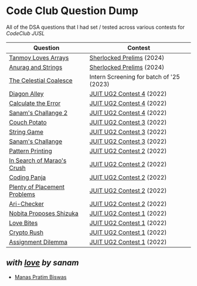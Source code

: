 # Code Club Question Dump

All of the DSA questions that I had set / tested across various contests for _CodeClub JUSL_

| Question                                            | Contest                                                                          |
| --------------------------------------------------- | -------------------------------------------------------------------------------- |
| [Tanmoy Loves Arrays](./)                           | [Sherlocked Prelims](https://www.hackerrank.com/contests/sherlocked2024/) (2024) |
| [Anurag and Strings](./)                            | [Sherlocked Prelims](https://www.hackerrank.com/contests/sherlocked2024/) (2024) |
| [The Celestial Coalesce](./TheCelestialCoalesce.md) | Intern Screening for batch of '25 (2023)                                         |
| [Diagon Alley](./)                                  | [JUIT UG2 Contest 4](https://www.hackerrank.com/ju-it-ug2-contest-4) (2022)      |
| [Calculate the Error](./)                           | [JUIT UG2 Contest 4](https://www.hackerrank.com/ju-it-ug2-contest-4) (2022)      |
| [Sanam's Challange 2](./)                           | [JUIT UG2 Contest 4](https://www.hackerrank.com/ju-it-ug2-contest-4) (2022)      |
| [Couch Potato](./)                                  | [JUIT UG2 Contest 3](https://www.hackerrank.com/ju-it-ug2-contest-3) (2022)      |
| [String Game](./)                                   | [JUIT UG2 Contest 3](https://www.hackerrank.com/ju-it-ug2-contest-3) (2022)      |
| [Sanam's Challange](./)                             | [JUIT UG2 Contest 3](https://www.hackerrank.com/ju-it-ug2-contest-3) (2022)      |
| [Pattern Printing](./)                              | [JUIT UG2 Contest 2](https://www.hackerrank.com/ju-it-ug2-contest-2) (2022)      |
| [In Search of Marao's Crush](./)                    | [JUIT UG2 Contest 2](https://www.hackerrank.com/ju-it-ug2-contest-2) (2022)      |
| [Coding Panja](./)                                  | [JUIT UG2 Contest 2](https://www.hackerrank.com/ju-it-ug2-contest-2) (2022)      |
| [Plenty of Placement Problems](./)                  | [JUIT UG2 Contest 2](https://www.hackerrank.com/ju-it-ug2-contest-2) (2022)      |
| [Ari-Checker](./)                                   | [JUIT UG2 Contest 2](https://www.hackerrank.com/ju-it-ug2-contest-2) (2022)      |
| [Nobita Proposes Shizuka](./)                       | [JUIT UG2 Contest 1](https://www.hackerrank.com/ju-it-ug2-contest-1) (2022)      |
| [Love Bites](./)                                    | [JUIT UG2 Contest 1](https://www.hackerrank.com/ju-it-ug2-contest-1) (2022)      |
| [Crypto Rush](./)                                   | [JUIT UG2 Contest 1](https://www.hackerrank.com/ju-it-ug2-contest-1) (2022)      |
| [Assignment Dilemma](./)                            | [JUIT UG2 Contest 1](https://www.hackerrank.com/ju-it-ug2-contest-1) (2022)      |

## _with [love](./TheCelestialCoalesce.md) by sanam_

- [Manas Pratim Biswas](https://www.linkedin.com/in/manas-pratim-biswas)

